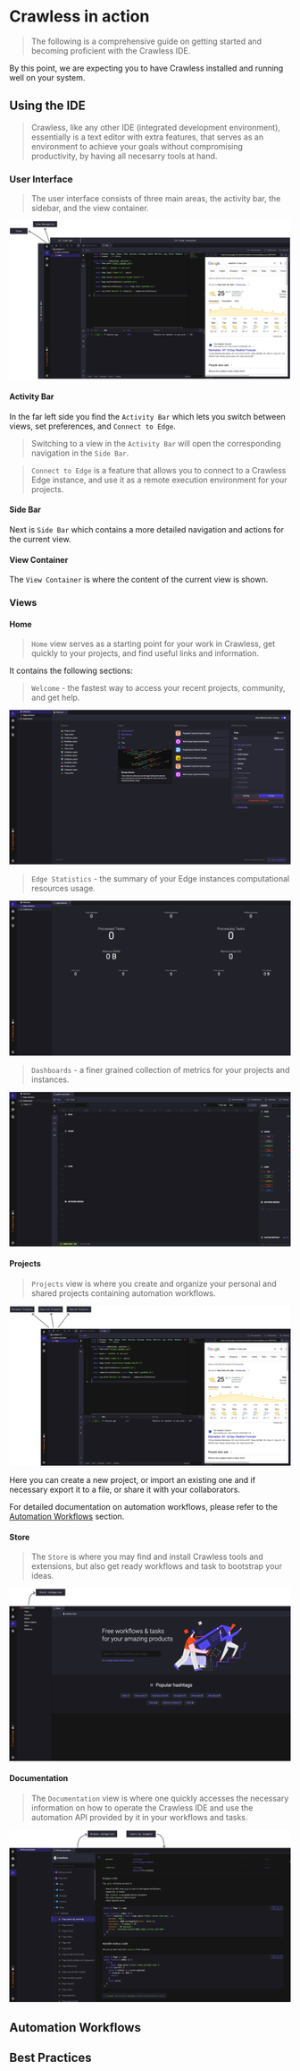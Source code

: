 # Crawless in action

> The following is a comprehensive guide on getting started and becoming proficient with the Crawless IDE.

By this point, we are expecting you to have Crawless installed and running well on your system.

## Using the IDE

> Crawless, like any other IDE (integrated development environment), essentially is a text editor with extra features, that serves as an environment to achieve your goals without compromising productivity, by having all necesarry tools at hand.

### User Interface

> The user interface consists of three main areas, the activity bar, the sidebar, and the view container.

![user-interface](assets/user-interface.jpg)

#### Activity Bar

In the far left side you find the `Activity Bar` which lets you switch between views, set preferences, and `Connect to Edge`.

> Switching to a view in the `Activity Bar` will open the corresponding navigation in the `Side Bar`.

> `Connect to Edge` is a feature that allows you to connect to a Crawless Edge instance, and use it as a remote execution environment for your projects.

#### Side Bar

Next is `Side Bar` which contains a more detailed navigation and actions for the current view.

#### View Container

The `View Container` is where the content of the current view is shown.

### Views

#### Home

> `Home` view serves as a starting point for your work in Crawless, get quickly to your projects, and find useful links and information.

It contains the following sections:

> `Welcome` - the fastest way to access your recent projects, community, and get help.

![welcome](assets/welcome.jpg)

> `Edge Statistics` - the summary of your Edge instances computational resources usage.

![edge-statistics](assets/edge-statistics.jpg)

> `Dashboards` - a finer grained collection of metrics for your projects and instances.

![dashboards](assets/dashboards.jpg)

#### Projects

> `Projects` view is where you create and organize your personal and shared projects containing automation workflows.

![projects](assets/projects.jpg)

Here you can create a new project, or import an existing one and if necessary export it to a file, or share it with your collaborators.

For detailed documentation on automation workflows, please refer to the [Automation Workflows](#automation-workflows) section.

#### Store

> The `Store` is where you may find and install Crawless tools and extensions, but also get ready workflows and task to bootstrap your ideas.

![store](assets/store.jpg)

#### Documentation

> The `Documentation` view is where one quickly accesses the necessary information on how to operate the Crawless IDE and use the automation API provided by it in your workflows and tasks.

![documentation](assets/documentation.jpg)

## Automation Workflows

## Best Practices
